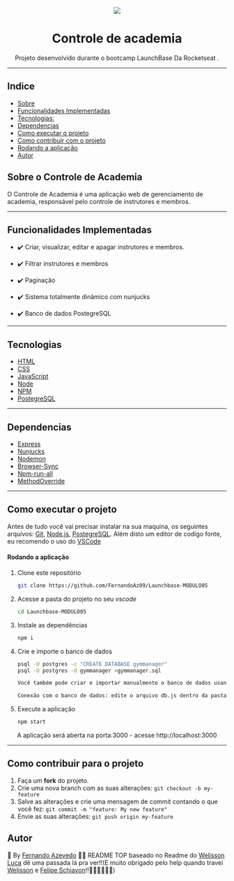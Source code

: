  <p align="center"> <img src="https://camo.githubusercontent.com/047366567218e6f144fb666cf9d0d1c2f34dc5a6e6af816aeead27d9f1e8350f/68747470733a2f2f73746f726167652e676f6f676c65617069732e636f6d2f676f6c64656e2d77696e642f626f6f7463616d702d6c61756e6368626173652f6c6f676f2e706e67"></p>

  <h1 align="center">  Controle de academia  </h1>

  <p align="center">Projeto desenvolvido durante o bootcamp <a href"https://rocketseat.com.br/">LaunchBase</a> Da <a href"https://rocketseat.com.br/"> Rocketseat</a> . </p>


  

<hr>

## Indice


* [Sobre](#sobre)
* [Funcionalidades Implementadas](#funcio)
* [Tecnologias:](#tecnologias)
* [Dependencias](#dependencias)
* [Como executar o projeto](#comoexec)
* [Como contribuir com o projeto](#comocontribuir)
* [Rodando a aplicação](#runapp)
* [Autor](#autor)



## Sobre o Controle de Academia<a name="sobre"></a>

<p align="left"> O Controle de Academia é uma aplicação web de gerenciamento de academia, responsável pelo controle de instrutores e membros.  </p>

<hr>

## Funcionalidades Implementadas<a name="funcio"></a>

- ✔️ Criar, visualizar, editar e apagar instrutores e membros.

- ✔️ Filtrar instrutores e membros

- ✔️ Paginação

- ✔️ Sistema totalmente dinâmico com nunjucks

- ✔️ Banco de dados PostegreSQL 

<hr>

## Tecnologias<a name="tecnologias"></a>
- <a href="https://www.w3schools.com/html/">HTML</a>
- <a href="https://www.w3schools.com/css/default.asp">CSS</a>
- <a href="https://www.w3schools.com/js/default.asp">JavaScript</a>
- <a href="https://nodejs.org/en/">Node</a>
- <a href="https://www.npmjs.com/">NPM</a>
- <a href="https://www.postgresql.org/">PostegreSQL</a>

<hr>

 ## Dependencias<a name="dependencias"></a>
- <a href="https://www.npmjs.com/package/express">Express</a>
- <a href="https://www.npmjs.com/package/nunjucks">Nunjucks</a>
- <a href="https://www.npmjs.com/package/nodemon">Nodemon</a>
- <a href="https://www.npmjs.com/package/browser-sync">Browser-Sync</a>
- <a href="https://www.npmjs.com/package/npm-run-all">Npm-run-all</a>
- <a href="https://www.npmjs.com/package/MethodOverride">MethodOverride</a>


<hr />

## Como executar o projeto<a name="comoexec"></a>
Antes de tudo você vai precisar instalar na sua maquina, os seguintes arquivos:
[Git](https://git-scm.com), [Node.js](https://nodejs.org/en/), [PostegreSQL](https://nodejs.org/en/). 
Além disto um editor de codígo fonte, eu recomendo o uso do  [VSCode](https://code.visualstudio.com/)

#### Rodando a aplicação<a name="runapp"></a>

1. Clone este repositório

	```bash
	git clone https://github.com/FernandoAz09/Launchbase-MODULO05
	```

2. Acesse a pasta do projeto no seu *vscode*

	```bash
	cd Launchbase-MODULO05
	```

3. Instale as dependências

	```bash
	npm i
	```

4. Crie e importe o banco de dados
	```bash
	psql -U postgres -c "CREATE DATABASE gymmanager"
	psql -U postgres -d gymmanager <gymmanager.sql

	Você também pode criar e importar manualmente o banco de dados usando o Postbird ou pgAdmin.

	Conexão com o banco de dados: edite o arquivo db.js dentro da pasta src/config com o seu USERNAME e PASSWORD (Postgres).	

	```	
	



5. Execute a aplicação 

	```bash
	npm start
	```



<p align="center">A aplicação será aberta na porta:3000 - acesse http://localhost:3000</p>
<hr>


## Como contribuir para o projeto<a name="comocontribuir"></a>

1. Faça um **fork** do projeto.
2. Crie uma nova branch com as suas alterações: `git checkout -b my-feature`
3. Salve as alterações e crie uma mensagem de commit contando o que você fez: `git commit -m "feature: My new feature"`
4. Envie as suas alterações: `git push origin my-feature`

## Autor<a name="autor"></a>

:triangular_flag_on_post: By [Fernando Azevedo](https://github.com/FernandoAz09)
💪💪 README TOP baseado no Readme do [Welisson Luca](https://github.com/WelissonLuca) dê uma passada lá pra ver!!(E muito obrigado pelo help quando travei [Welisson](https://github.com/WelissonLuca) e [Felipe Schiavon](https://github.com/FehSchiavon)!!🖖🖖👨‍💻👨‍💻)











